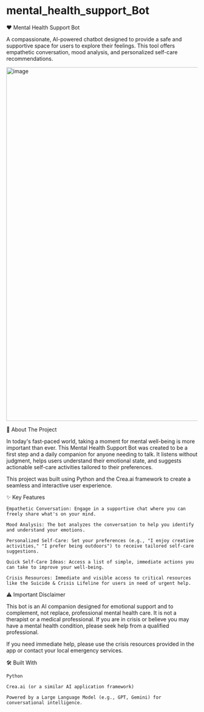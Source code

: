 # mental_health_support_Bot

❤️ Mental Health Support Bot

A compassionate, AI-powered chatbot designed to provide a safe and supportive space for users to explore their feelings. This tool offers empathetic conversation, mood analysis, and personalized self-care recommendations.

<img width="1875" height="930" alt="image" src="https://github.com/user-attachments/assets/d158694b-3e19-4986-b223-1d0c10c29673" />




🌟 About The Project

In today's fast-paced world, taking a moment for mental well-being is more important than ever. This Mental Health Support Bot was created to be a first step and a daily companion for anyone needing to talk. It listens without judgment, helps users understand their emotional state, and suggests actionable self-care activities tailored to their preferences.

This project was built using Python and the Crea.ai framework to create a seamless and interactive user experience.

✨ Key Features

    Empathetic Conversation: Engage in a supportive chat where you can freely share what's on your mind.

    Mood Analysis: The bot analyzes the conversation to help you identify and understand your emotions.

    Personalized Self-Care: Set your preferences (e.g., "I enjoy creative activities," "I prefer being outdoors") to receive tailored self-care suggestions.

    Quick Self-Care Ideas: Access a list of simple, immediate actions you can take to improve your well-being.

    Crisis Resources: Immediate and visible access to critical resources like the Suicide & Crisis Lifeline for users in need of urgent help.

⚠️ Important Disclaimer

This bot is an AI companion designed for emotional support and to complement, not replace, professional mental health care. It is not a therapist or a medical professional. If you are in crisis or believe you may have a mental health condition, please seek help from a qualified professional.

If you need immediate help, please use the crisis resources provided in the app or contact your local emergency services.

🛠️ Built With

    Python

    Crea.ai (or a similar AI application framework)

    Powered by a Large Language Model (e.g., GPT, Gemini) for conversational intelligence.
